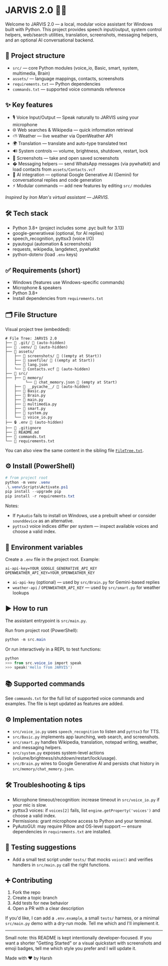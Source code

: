 # JARVIS 2.0 🤖✨

Welcome to JARVIS 2.0 — a local, modular voice assistant for Windows built with Python. This project provides speech input/output, system control helpers, web/search utilities, translation, screenshots, messaging helpers, and an optional AI conversational backend.

## 📁 Project structure

- `src/` — core Python modules (voice_io, Basic, smart, system, multimedia, Brain)
- `assets/` — language mappings, contacts, screenshots
- `requirements.txt` — Python dependencies
- `commands.txt` — supported voice commands reference

## ✨ Key features

- 🎙️ Voice Input/Output — Speak naturally to JARVIS using your microphone
- 🌐 Web searches & Wikipedia — quick information retrieval
- ⛅ Weather — live weather via OpenWeather API
- 🌍 Translation — translate and auto-type translated text
- 🔊 System controls — volume, brightness, shutdown, restart, lock
- 📸 Screenshots — take and open saved screenshots
- � Messaging helpers — send WhatsApp messages (via pywhatkit) and load contacts from `assets/Contacts.vcf`
- 🧠 AI integration — optional Google Generative AI (Gemini) for conversational replies and code generation
- ⚡ Modular commands — add new features by editing `src/` modules

_Inspired by Iron Man's virtual assistant — JARVIS._

## 🛠️ Tech stack

- Python 3.8+ (project includes some .pyc built for 3.13)
- google-generativeai (optional, for AI replies)
- speech_recognition, pyttsx3 (voice I/O)
- pyautogui (automation & screenshots)
- requests, wikipedia, langdetect, pywhatkit
- python-dotenv (load `.env` keys)

## ✅ Requirements (short)

- Windows (features use Windows-specific commands)
- Microphone & speakers
- Python 3.8+
- Install dependencies from `requirements.txt`

## 🗂️ File Structure

Visual project tree (embedded):

```
# File Tree: JARVIS 2.0
├── 📁 .git/ 🚫 (auto-hidden)
├── 📁 .venv/ 🚫 (auto-hidden)
├── 📁 assets/
│   ├── 📁 screenshots/ 🚫 ((empty at Start))
│   ├── 📁 savefile/ 🚫 ((empty at Start))
│   └── 📄 lang.json
│   └── 📄 Contacts.vcf 🚫 (auto-hidden)
├── 📁 src/
├── ├── 📁 memory/
│        └── 📄 chat_memory.json 🚫 (empty at Start)
│   ├── 📁 __pycache__/ 🚫 (auto-hidden)
│   ├── 🐍 Basic.py
│   ├── 🐍 Brain.py
│   ├── 🐍 main.py
│   ├── 🐍 multimedia.py
│   ├── 🐍 smart.py
│   ├── 🐍 system.py
│   └── 🐍 voice_io.py
├── 🔒 .env 🚫 (auto-hidden)
├── 🚫 .gitignore
├── 📖 README.md
├── 📄 commands.txt
└── 📄 requirements.txt
```

You can also view the same content in the sibling file [`FileTree.txt`](./FileTree.txt).

## ⚙️ Install (PowerShell)

```powershell
# from project root
python -m venv .venv
.\.venv\Scripts\Activate.ps1
pip install --upgrade pip
pip install -r requirements.txt
```

Notes:
- If `PyAudio` fails to install on Windows, use a prebuilt wheel or consider `sounddevice` as an alternative.
- `pyttsx3` voice indices differ per system — inspect available voices and choose a valid index.

## 🔐 Environment variables

Create a `.env` file in the project root. Example:

```
ai-api-key=YOUR_GOOGLE_GENERATIVE_API_KEY
OPENWEATHER_API_KEY=YOUR_OPENWEATHER_KEY
```

- `ai-api-key` (optional) — used by `src/Brain.py` for Gemini-based replies
- `weather-api` / `OPENWEATHER_API_KEY` — used by `src/smart.py` for weather lookups

## ▶️ How to run

The assistant entrypoint is `src/main.py`.

Run from project root (PowerShell):

```powershell
python -m src.main
```

Or run interactively in a REPL to test functions:

```powershell
python
>>> from src.voice_io import speak
>>> speak('Hello from JARVIS')
```

## 📚 Supported commands

See `commands.txt` for the full list of supported voice commands and examples. The file is kept updated as features are added.

## ⚙️ Implementation notes

- `src/voice_io.py` uses `speech_recognition` to listen and `pyttsx3` for TTS.
- `src/Basic.py` implements app launching, web search, and screenshots.
- `src/smart.py` handles Wikipedia, translation, notepad writing, weather, and messaging helpers.
- `src/system.py` exposes system-level actions (volume/brightness/shutdown/restart/lock/usage).
- `src/Brain.py` wires to Google Generative AI and persists chat history in `src/memory/chat_memory.json`.

## 🛠️ Troubleshooting & tips

- Microphone timeout/recognition: increase timeout in `src/voice_io.py` if your mic is slow.
- pyttsx3 voices: if `voices[2]` fails, list `engine.getProperty('voices')` and choose a valid index.
- Permissions: grant microphone access to Python and your terminal.
- PyAutoGUI: may require Pillow and OS-level support — ensure dependencies in `requirements.txt` are installed.

## 🧪 Testing suggestions

- Add a small test script under `tests/` that mocks `voice()` and verifies handlers in `src/main.py` call the right functions.

## ➕ Contributing

1. Fork the repo
2. Create a topic branch
3. Add tests for new behavior
4. Open a PR with a clear description

If you'd like, I can add a `.env.example`, a small `tests/` harness, or a minimal `src/main.py` demo with a dry-run mode. Tell me which and I'll implement it.

---
Small note: this README is kept intentionally developer-focused. If you want a shorter "Getting Started" or a visual quickstart with screenshots and emoji badges, tell me which style you prefer and I will update it.

Made with ❤️ by Harsh 